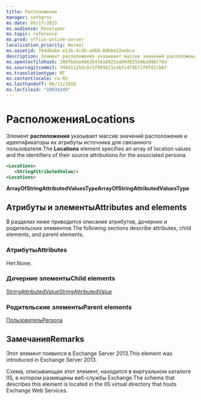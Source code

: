 ```yaml
---
title: Расположения
manager: sethgros
ms.date: 09/17/2015
ms.audience: Developer
ms.topic: reference
ms.prod: office-online-server
localization_priority: Normal
ms.assetid: 764d6a6e-e13b-4cd5-ad68-60bb422eebce
description: Элемент расположения указывает массив значений расположения и идентификаторы их атрибуты источника для связанного пользователя.
ms.openlocfilehash: 308fbdda4062b418a8925aa99d025b96e096778d
ms.sourcegitcommit: 34041125dc8c5f993b21cebfc4f8b72f0fd2cb6f
ms.translationtype: MT
ms.contentlocale: ru-RU
ms.lasthandoff: 06/11/2018
ms.locfileid: "19834249"
---
```

# <a name="locations"></a><span data-ttu-id="5efac-103">Расположения</span><span class="sxs-lookup"><span data-stu-id="5efac-103">Locations</span></span>

<span data-ttu-id="5efac-104">Элемент **расположения** указывает массив значений расположения и идентификаторы их атрибуты источника для связанного пользователя.</span><span class="sxs-lookup"><span data-stu-id="5efac-104">The **Locations** element specifies an array of location values and the identifiers of their source attributions for the associated persona.</span></span> 
  
```XML
<Locations>
   <StringAttributedValue/>
<Locations>
```

 <span data-ttu-id="5efac-105">**ArrayOfStringAttributedValuesType**</span><span class="sxs-lookup"><span data-stu-id="5efac-105">**ArrayOfStringAttributedValuesType**</span></span>
## <a name="attributes-and-elements"></a><span data-ttu-id="5efac-106">Атрибуты и элементы</span><span class="sxs-lookup"><span data-stu-id="5efac-106">Attributes and elements</span></span>

<span data-ttu-id="5efac-107">В разделах ниже приводится описание атрибутов, дочерних и родительских элементов.</span><span class="sxs-lookup"><span data-stu-id="5efac-107">The following sections describe attributes, child elements, and parent elements.</span></span>
  
### <a name="attributes"></a><span data-ttu-id="5efac-108">Атрибуты</span><span class="sxs-lookup"><span data-stu-id="5efac-108">Attributes</span></span>

<span data-ttu-id="5efac-109">Нет.</span><span class="sxs-lookup"><span data-stu-id="5efac-109">None.</span></span>
  
### <a name="child-elements"></a><span data-ttu-id="5efac-110">Дочерние элементы</span><span class="sxs-lookup"><span data-stu-id="5efac-110">Child elements</span></span>

[<span data-ttu-id="5efac-111">StringAttributedValue</span><span class="sxs-lookup"><span data-stu-id="5efac-111">StringAttributedValue</span></span>](stringattributedvalue.md)
  
### <a name="parent-elements"></a><span data-ttu-id="5efac-112">Родительские элементы</span><span class="sxs-lookup"><span data-stu-id="5efac-112">Parent elements</span></span>

[<span data-ttu-id="5efac-113">Пользователь</span><span class="sxs-lookup"><span data-stu-id="5efac-113">Persona</span></span>](persona.md)
  
## <a name="remarks"></a><span data-ttu-id="5efac-114">Замечания</span><span class="sxs-lookup"><span data-stu-id="5efac-114">Remarks</span></span>

<span data-ttu-id="5efac-115">Этот элемент появился в Exchange Server 2013.</span><span class="sxs-lookup"><span data-stu-id="5efac-115">This element was introduced in Exchange Server 2013.</span></span>
  
<span data-ttu-id="5efac-116">Схема, описывающая этот элемент, находится в виртуальном каталоге IIS, в котором размещены веб-службы Exchange.</span><span class="sxs-lookup"><span data-stu-id="5efac-116">The schema that describes this element is located in the IIS virtual directory that hosts Exchange Web Services.</span></span>
  

